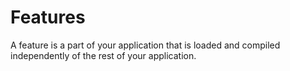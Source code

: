 # Features
A feature is a part of your application that is loaded and compiled independently of 
the rest of your application. 
